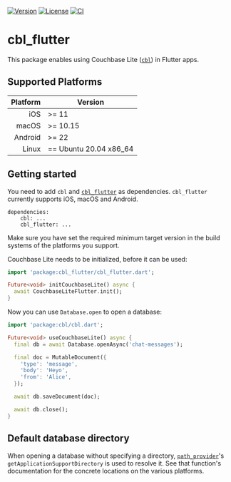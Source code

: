 [![Version](https://badgen.net/pub/v/cbl_flutter)](https://pub.dev/packages/cbl_flutter)
[![License](https://badgen.net/pub/license/cbl_flutter)](https://github.com/cofu-app/cbl-dart/blob/main/packages/cbl_flutter/LICENSE)
[![CI](https://github.com/cofu-app/cbl-dart/actions/workflows/ci.yaml/badge.svg)](https://github.com/cofu-app/cbl-dart/actions/workflows/ci.yaml)

# cbl_flutter

This package enables using Couchbase Lite
([`cbl`](https://pub.dev/packages/cbl)) in Flutter apps.

## Supported Platforms

| Platform | Version                |
| -------: | ---------------------- |
|      iOS | >= 11                  |
|    macOS | >= 10.15               |
|  Android | >= 22                  |
|    Linux | == Ubuntu 20.04 x86_64 |

## Getting started

You need to add `cbl` and [`cbl_flutter`](https://pub.dev/packages/cbl_flutter)
as dependencies. `cbl_flutter` currently supports iOS, macOS and Android.

```pubspec
dependencies:
    cbl: ...
    cbl_flutter: ...
```

Make sure you have set the required minimum target version in the build systems
of the platforms you support.

Couchbase Lite needs to be initialized, before it can be used:

```dart
import 'package:cbl_flutter/cbl_flutter.dart';

Future<void> initCouchbaseLite() async {
  await CouchbaseLiteFlutter.init();
}
```

Now you can use `Database.open` to open a database:

```dart
import 'package:cbl/cbl.dart';

Future<void> useCouchbaseLite() async {
  final db = await Database.openAsync('chat-messages');

  final doc = MutableDocument({
    'type': 'message',
    'body': 'Heyo',
    'from': 'Alice',
  });

  await db.saveDocument(doc);

  await db.close();
}
```

## Default database directory

When opening a database without specifying a directory,
[`path_provider`][path_provider]'s `getApplicationSupportDirectory` is used to
resolve it. See that function's documentation for the concrete locations on the
various platforms.

[path_provider]: https://pub.dev/packages/path_provider
